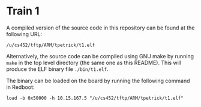 # Train 1
A compiled version of the source code in this repository can be found at the
following URL:
```
/u/cs452/tftp/ARM/tpetrick/t1.elf
```
Alternatively, the source code can be compiled using GNU make by running
`make` in the top level directory (the same one as this README). This will
produce the ELF binary file `./bin/t1.elf`.

The binary can be loaded on the board by running the following command in
Redboot:
```
load -b 0x50000 -h 10.15.167.5 "/u/cs452/tftp/ARM/tpetrick/t1.elf"
```